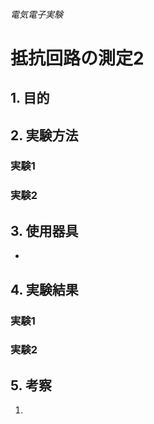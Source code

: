 ###### 電気電子実験
# 抵抗回路の測定2

## 1. 目的


## 2. 実験方法

  ### 実験1

  ### 実験2


## 3. 使用器具
-

## 4. 実験結果

  ### 実験1

  ### 実験2


## 5. 考察
1. 
